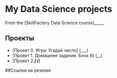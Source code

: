 # My Data Science projects

From the [SkillFactory Data Science course]_____

## Проекты

* [Проект 0. Игра: Угадай число] (___)
* [Проект 1. Домашнее задание. Блок 8] (__)
* [Проект 2.___] (___)

##Ссылки на резюме
